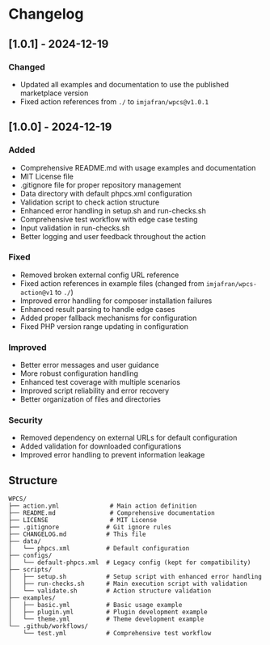 # Changelog

## [1.0.1] - 2024-12-19

### Changed
- Updated all examples and documentation to use the published marketplace version
- Fixed action references from `./` to `imjafran/wpcs@v1.0.1`

## [1.0.0] - 2024-12-19

### Added
- Comprehensive README.md with usage examples and documentation
- MIT License file
- .gitignore file for proper repository management
- Data directory with default phpcs.xml configuration
- Validation script to check action structure
- Enhanced error handling in setup.sh and run-checks.sh
- Comprehensive test workflow with edge case testing
- Input validation in run-checks.sh
- Better logging and user feedback throughout the action

### Fixed
- Removed broken external config URL reference
- Fixed action references in example files (changed from `imjafran/wpcs-action@v1` to `./`)
- Improved error handling for composer installation failures
- Enhanced result parsing to handle edge cases
- Added proper fallback mechanisms for configuration
- Fixed PHP version range updating in configuration

### Improved
- Better error messages and user guidance
- More robust configuration handling
- Enhanced test coverage with multiple scenarios
- Improved script reliability and error recovery
- Better organization of files and directories

### Security
- Removed dependency on external URLs for default configuration
- Added validation for downloaded configurations
- Improved error handling to prevent information leakage

## Structure
```
WPCS/
├── action.yml              # Main action definition
├── README.md               # Comprehensive documentation
├── LICENSE                 # MIT License
├── .gitignore             # Git ignore rules
├── CHANGELOG.md           # This file
├── data/
│   └── phpcs.xml          # Default configuration
├── configs/
│   └── default-phpcs.xml  # Legacy config (kept for compatibility)
├── scripts/
│   ├── setup.sh           # Setup script with enhanced error handling
│   ├── run-checks.sh      # Main execution script with validation
│   └── validate.sh        # Action structure validation
├── examples/
│   ├── basic.yml          # Basic usage example
│   ├── plugin.yml         # Plugin development example
│   └── theme.yml          # Theme development example
└── .github/workflows/
    └── test.yml           # Comprehensive test workflow
``` 